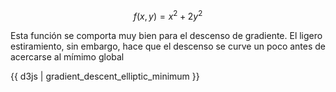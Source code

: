 $$f(x,y)=x^2+2y^2$$

Esta función se comporta muy bien para el descenso de gradiente. El ligero estiramiento, sin embargo, hace que el descenso se curve un poco antes de acercarse al mímimo global

{{ d3js | gradient_descent_elliptic_minimum }}